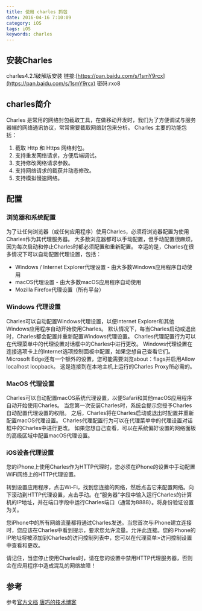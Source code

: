 ```yaml
---
title: 使用 charles 抓包 
date: 2016-04-16 7:10:09
category: iOS
tags: iOS
keywords: charles
---
```


##  安装Charles
charles4.2.1破解版安装
链接:[https://pan.baidu.com/s/1smY9rcx](https://pan.baidu.com/s/1smY9rcx)  密码:rxo8 
## charles简介
Charles 是常用的网络封包截取工具，在做移动开发时，我们为了方便调试与服务器端的网络通讯协议，常常需要截取网络封包来分析。
Charles 主要的功能包括：
1. 截取 Http 和 Https 网络封包。
2. 支持重发网络请求，方便后端调试。
3. 支持修改网络请求参数。
4. 支持网络请求的截获并动态修改。
5. 支持模拟慢速网络。
## 配置
### 浏览器和系统配置
为了让任何浏览器（或任何应用程序）使用Charles，必须将浏览器配置为使用Charles作为其代理服务器。 大多数浏览器都可以手动配置，但手动配置很麻烦，因为每次启动和停止Charles时都必须配置和重新配置。
幸运的是，Charles在很多情况下可以自动配置代理设置，包括：
* Windows / Internet Explorer代理设置 - 由大多数Windows应用程序自动使用
* macOS代理设置 - 由大多数macOS应用程序自动使用
* Mozilla Firefox代理设置（所有平台）
### Windows 代理设置
Charles可以自动配置Windows代理设置，以便Internet Explorer和其他Windows应用程序自动开始使用Charles。 默认情况下，每当Charles启动或退出时，Charles都会配置并重新配置Windows代理设置。
Charles代理配置行为可以在代理菜单中的代理设置对话框中的Charles中进行更改。
Windows代理设置在连接选项卡上的Internet选项控制面板中配置，如果您想自己查看它们。
Microsoft Edge还有一个额外的设置，您可能需要浏览about：flags并启用Allow localhost loopback。 这是连接到在本地主机上运行的Charles Proxy所必需的。
### MacOS 代理设置
Charles可以自动配置macOS系统代理设置，以便Safari和其他macOS应用程序自动开始使用Charles。
当您第一次安装Charles时，系统会提示您授予Charles自动配置代理设置的权限。 之后，Charles将在Charles启动或退出时配置并重新配置macOS代理设置。
Charles代理配置行为可以在代理菜单中的代理设置对话框中的Charles中进行更改。
如果您想自己查看，可以在系统偏好设置的网络面板的高级区域中配置macOS代理设置。
### iOS设备代理设置
您的iPhone上使用Charles作为HTTP代理时，您必须在iPhone的设置中手动配置WiFi网络上的HTTP代理设置。

转到设置应用程序，点击Wi-Fi，找到您连接的网络，然后点击它来配置网络。向下滚动到HTTP代理设置，点击手动。在“服务器”字段中输入运行Charles的计算机的IP地址，并在端口字段中运行Charles端口（通常为8888）。将身份验证设置为关。

您iPhone中的所有网络流量都将通过Charles发送。当您首次与iPhone建立连接时，您应该在Charles中看到提示，要求您允许流量。允许此连接。您的iPhone的IP地址将被添加到Charles的访问控制列表中，您可以在代理菜单>访问控制设置中查看和更改。

请记住，当您停止使用Charles时，请在您的设置中禁用HTTP代理服务器，否则会在应用程序中造成混乱的网络故障！

## 参考
参考[官方文档](https://www.charlesproxy.com/documentation/using-charles/ssl-certificates/)
    [唐巧的技术博客](http://blog.devtang.com/2015/11/14/charles-introduction/)
   

